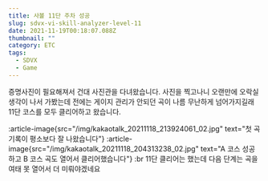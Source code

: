 ```yaml
---
title: 사볼 11단 주차 성공
slug: sdvx-vi-skill-analyzer-level-11
date: 2021-11-19T00:18:07.088Z
thumbnail: ""
category: ETC
tags:
  - SDVX
  - Game
---
```

증명사진이 필요해져서 건대 사진관을 다녀왔습니다.
사진을 찍고나니 오랜만에 오락실 생각이 나서 가봤는데 전에는 게이지 관리가 안되던 곡이 나름 무난하게 넘어가지길래 11단 코스를 모두 클리어하고 왔습니다.
<!--more-->
:article-image{src="/img/kakaotalk_20211118_213924061_02.jpg" text="첫 곡 기록이 평소보다 잘 나왔습니다"}
:article-image{src="/img/kakaotalk_20211118_204313238_02.jpg" text="A 코스 성공하고 B 코스 곡도 열어서 클리어했습니다"}
:br
11단 클리어는 했는데 다음 단계는 곡을 여태 못 열어서 더 미뤄야겠네요